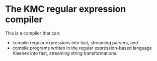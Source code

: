 # The KMC regular expression compiler #

This is a compiler that can:

* compile regular expressions into fast, streaming parsers, and
* compile programs written in the regular expression-based language Kleenex into fast, streaming string transformations.

